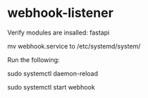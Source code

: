 # webhook-listener

Verify modules are insalled:
fastapi

mv webhook.service to /etc/systemd/system/

Run the following:

sudo systemctl daemon-reload

sudo systemctl start webhook
